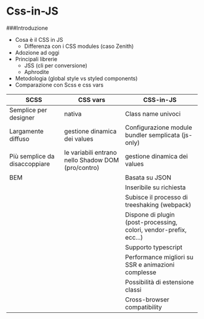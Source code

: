 # Css-in-JS

###Introduzione

* Cosa è il CSS in JS
    * Differenza con i CSS modules (caso Zenith)
* Adozione ad oggi
* Principali librerie
    * JSS (cli per conversione)
    * Aphrodite
* Metodologia (global style vs styled components)
* Comparazione con Scss e css vars

| SCSS | CSS vars | CSS-in-JS |
|------|----------|-----------|
| Semplice per designer | nativa | Class name univoci |
| Largamente diffuso | gestione dinamica dei values | Configurazione module bundler semplicata (js-only) |
| Più semplice da disaccoppiare | le variabili entrano nello Shadow DOM (pro/contro) | gestione dinamica dei values |
| BEM | | Basata su JSON |
| | | Inseribile su richiesta |
| | | Subisce il processo di treeshaking (webpack)|
| | | Dispone di plugin (post-processing, colori, vendor-prefix, ecc...) |
| | | Supporto typescript |
| | | Performance migliori su SSR e animazioni complesse |
| | | Possibilità di estensione classi |
| | | Cross-browser compatibility |
